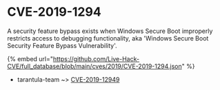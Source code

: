 # CVE-2019-1294

A security feature bypass exists when Windows Secure Boot improperly restricts access to debugging functionality, aka 'Windows Secure Boot Security Feature Bypass Vulnerability'.

{% embed url="https://github.com/Live-Hack-CVE/full_database/blob/main/cves/2019/CVE-2019-1294.json" %}


* tarantula-team ~> [CVE-2019-12949](https://www.alice-snow.ru/2019/database/cve-2019-1294/cve-2019-12949-tarantula-team)